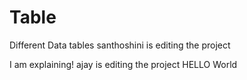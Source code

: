 # Table
Different Data tables
santhoshini is editing the project

I am explaining!
ajay is editing the project
HELLO World